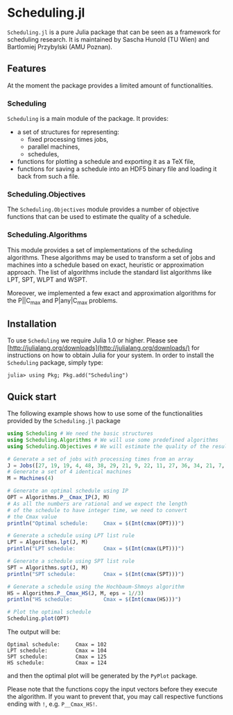 # Scheduling.jl

`Scheduling.jl` is a pure Julia package that can be seen as a framework for scheduling research. It is maintained by Sascha Hunold (TU Wien) and Bartlomiej Przybylski (AMU Poznan).

## Features

At the moment the package provides a limited amount of functionalities.

### Scheduling

`Scheduling` is a main module of the package. It provides:

* a set of structures for representing:
  * fixed processing times jobs,
  * parallel machines,
  * schedules,
* functions for plotting a schedule and exporting it as a TeX file,
* functions for saving a schedule into an HDF5 binary file and loading it back from such a file.

### Scheduling.Objectives

The `Scheduling.Objectives` module provides a number of objective functions that can be used to estimate the quality of a schedule.

### Scheduling.Algorithms

This module provides a set of implementations of the scheduling algorithms. These algorithms may be used to transform a set of jobs and machines into a schedule based on exact, heuristic or approximation approach. The list of algorithms include the standard list algorithms like LPT, SPT, WLPT and WSPT.

Moreover, we implemented a few exact and approximation algorithms for the $\text{P}||\text{C}_\text{max}$ and $\text{P}|\text{any}|\text{C}_\text{max}$ problems.

## Installation

To use `Scheduling` we require Julia 1.0 or higher. Please see
[http://julialang.org/downloads](http://julialang.org/downloads/) for instructions on how to obtain Julia for your system. In order to install the `Scheduling` package, simply type:

```julia-repl
julia> using Pkg; Pkg.add("Scheduling")
```

## Quick start

The following example shows how to use some of the functionalities provided by the `Scheduling.jl` package

```julia
using Scheduling # We need the basic structures
using Scheduling.Algorithms # We will use some predefined algorithms
using Scheduling.Objectives # We will estimate the quality of the resulting schedules

# Generate a set of jobs with processing times from an array
J = Jobs([27, 19, 19, 4, 48, 38, 29, 21, 9, 22, 11, 27, 36, 34, 21, 7, 7, 28])
# Generate a set of 4 identical machines
M = Machines(4)

# Generate an optimal schedule using IP
OPT = Algorithms.P__Cmax_IP(J, M)
# As all the numbers are rational and we expect the length
# of the schedule to have integer time, we need to convert
# the Cmax value
println("Optimal schedule:     Cmax = $(Int(cmax(OPT)))")

# Generate a schedule using LPT list rule
LPT = Algorithms.lpt(J, M)
println("LPT schedule:         Cmax = $(Int(cmax(LPT)))")

# Generate a schedule using SPT list rule
SPT = Algorithms.spt(J, M)
println("SPT schedule:         Cmax = $(Int(cmax(SPT)))")

# Generate a schedule using the Hochbaum-Shmoys algorithm
HS = Algorithms.P__Cmax_HS(J, M, eps = 1//3)
println("HS schedule:          Cmax = $(Int(cmax(HS)))")

# Plot the optimal schedule
Scheduling.plot(OPT)
```

The output will be:

```
Optimal schedule:     Cmax = 102
LPT schedule:         Cmax = 104
SPT schedule:         Cmax = 125
HS schedule:          Cmax = 124
```

and then the optimal plot will be generated by the `PyPlot` package.

Please note that the functions copy the input vectors before they execute the algorithm. If you want to prevent that, you may call respective functions ending with `!`, e.g. `P__Cmax_HS!`.
